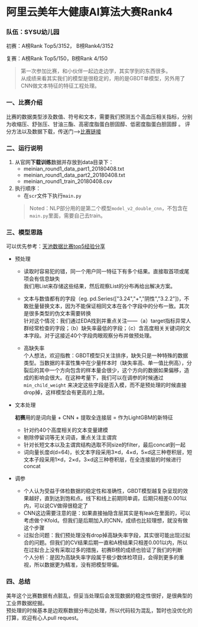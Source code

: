 # 阿里云美年大健康AI算法大赛Rank4

### 队伍：SYSU幼儿园
初赛：A榜Rank Top5/3152， B榜Rank4/3152

复赛：A榜Rank Top5/150，B榜Rank 4/150

> 第一次参加比赛，和小伙伴一起边走边学，其实学到的东西很多。\
从成绩来看其实我们的模型是很稳定的，用的是GBDT单模型，另外用了CNN做文本特征的特征工程处理。

### 一、比赛介绍
比赛的数据类型涉及数值、符号和文本，需要我们预测五个高血压相关指标，分别为收缩压、舒张压、甘油三酯、高密度脂蛋白胆固醇、低密度脂蛋白胆固醇 。
评分方法以及数据下载，传送门-->[比赛链接](https://tianchi.aliyun.com/competition/information.htm?spm=5176.100067.5678.2.57bb342dl2OdIC&raceId=231654)

### 二、运行说明
1. 从官网**下载训练**数据并存放到data目录下：
    - meinian_round1_data_part1_20180408.txt
    - meinian_round1_data_part2_20180408.txt
    - meinian_round1_train_20180408.csv
2. 执行顺序：
    - 在`scr`文件下执行`main.py`
    > Noted：NLP部分用的是第二个模型`model_v2_double_cnn`，不包含在`main.py`里面，需要自己去train。

### 三、模型思路
可以优先参考：[天池数据比赛top5经验分享](https://zhuanlan.zhihu.com/p/38977718)
- 预处理
    - 读取时容易犯的错，同一个用户同一特征下有多个结果。直接取首项或尾项会有信息缺失\
    我们用List来存储这些结果，然后观察List的分布再给出解决方案。

    - 文本与数值都有的字段（eg. pd.Series(["3.24","+","阴性","3.2.2"])，不敢批量替换文本，因为不能保证相同文本在各个字段中的分布一致。其次是很多类型的伪文本需要转换\
    针对这个情况：我们通过EDA找到并重点关注——（a）target指标异常人群经常检查的字段；（b）缺失率最低的字段；（c）含高度相关关键词的文本字段。对于这接近40个字段肉眼观察分布并做预处理。
    
    - 高缺失率\
    个人想法，欢迎指教：GBDT模型只关注排序，缺失只是一种特殊的数据类型。当数据的丰富性集中在少量样本时（缺失率高、单一值比例高），分裂后的其中一个方向包含的样本量会很少，这个方向的数据如果偏移，造成的影响会很大。在这种考量下，我们可以在调参的时候通过`min_child_weight` 来决定这些字段是否入模，而不是预处理的时候直接drop掉，这样模型会有更高的上限。
    

- 文本处理

    **初赛**用的是词向量 + CNN + 提取全连接层 = 作为LightGBM的新特征

    - 针对约40个高度相关的文本变量建模
    - 剔除停留词等无关词语，重点关注主谓宾
    - 针对长短文本以及主谓宾结构选取不同size的filter，最后concat到一起
    - 词向量长度d(d=64)，长文本字段采用3×d，4×d，5×d这三种卷积层，短文本子段采用1×d，2×d，3×d这三种卷积层，在全连接层的时候进行concat

- 调参
    + 个人认为受益于体检数据的稳定性和准确性，GBDT模型越复杂呈现的效果越好，直到达到饱和点。线下和线上前期同单调，后期只相差0.001以内，可以说CV做得很稳定了
    + CNN这边需要注意的是：如果直接抽隐含层其实是有leak在里面的，可以考虑做个Kfold。但我们是后期加入的CNN，成绩也比较理想，就没有做这个步骤
    + 过拟合问题：我们预处理没有drop掉高缺失率字段，其实很可能出现过拟合的问题。但我们的CV结果后期一直和A榜结果只相差0.001以内，所以在过拟合上没有采取过多的措施，初赛B榜的成绩也验证了我们的判断\
    个人分析：是因为高缺失率字段属于极少数体检项目，会得到更多的重视，所以数据更为精准，没有把模型带偏。

### 四、总结
美年这个比赛数据有点脏乱，但妥当处理后会发现数据的稳定性很好，是很典型的工业界数据挖掘。\
预处理的时候基本是边观察数据分布边处理，所以代码较为混乱，暂时也没优化的打算，欢迎有心人pull request。
